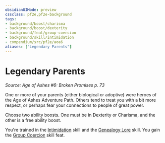 ```yaml
---
obsidianUIMode: preview
cssclass: pf2e,pf2e-background
tags:
- background/boost/charisma
- background/boost/dexterity
- background/feat/group-coercion
- background/skill/intimidation
- compendium/src/pf2e/aoa6
aliases: ["Legendary Parents"]
---
```

# Legendary Parents
*Source: Age of Ashes #6: Broken Promises p. 73*  

One or more of your parents (either biological or adoptive) were heroes of the Age of Ashes Adventure Path. Others tend to treat you with a bit more respect, or perhaps fear your connections to people of great power.

Choose two ability boosts. One must be in Dexterity or Charisma, and the other is a free ability boost.

You're trained in the [Intimidation](../../skills.md#Intimidation) skill and the [Genealogy Lore](../../skills.md#Lore) skill. You gain the [Group Coercion](../../feats/group-coercion.md) skill feat.
